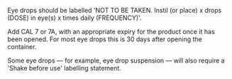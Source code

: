 Eye drops should be labelled 'NOT TO BE TAKEN. Instil (or place) x drops (DOSE) in eye(s) x times daily (FREQUENCY)'.

Add CAL 7 or 7A, with an appropriate expiry for the product once it has been opened. For most eye drops this is 30 days after opening the container.

Some eye drops — for example, eye drop suspension — will also require a 'Shake before use' labelling statement.
